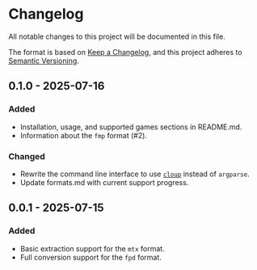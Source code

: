 # Changelog

All notable changes to this project will be documented in this file.

The format is based on [Keep a Changelog](https://keepachangelog.com/en/1.1.0/),
and this project adheres to
[Semantic Versioning](https://semver.org/spec/v2.0.0.html).

## 0.1.0 - 2025-07-16

### Added

- Installation, usage, and supported games sections in README.md.
- Information about the `fmp` format (#2).

### Changed

- Rewrite the command line interface to use [`cloup`] instead of `argparse`.
- Update formats.md with current support progress.

[`cloup`]: https://cloup.readthedocs.io

## 0.0.1 - 2025-07-15

### Added

- Basic extraction support for the `mtx` format.
- Full conversion support for the `fpd` format.
